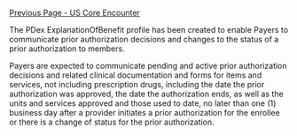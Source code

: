 [Previous Page - US Core Encounter](USCoreEncounter.html)



The PDex ExplanationOfBenefit profile has been created to enable Payers to communicate prior authorization decisions and changes to the status of a prior authorization to members.

Payers are expected to communicate pending and active prior authorization decisions and related clinical documentation and forms for items and services, not including prescription drugs, including the date the prior authorization was approved, the date the authorization ends, as well as the units and services approved and those used to date, no later than one (1) business day after a provider initiates a prior authorization for the enrollee or there is a change of status for the prior authorization.

